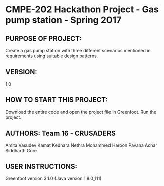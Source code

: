 # CMPE-202 Hackathon Project - Gas pump station - Spring 2017

## PURPOSE OF PROJECT: 
Create a gas pump station with three different scenarios mentioned in requirements using suitable design patterns.

## VERSION: 
1.0

## HOW TO START THIS PROJECT: 
Download the entire code and open the project file in Greenfoot. Run the project.

## AUTHORS: Team 16 - CRUSADERS
Amita Vasudev Kamat
Kedhara Nethra
Mohammed Haroon
Pavana Achar
Siddharth Gore

## USER INSTRUCTIONS:
Greenfoot version 3.1.0 (Java version 1.8.0_111)
